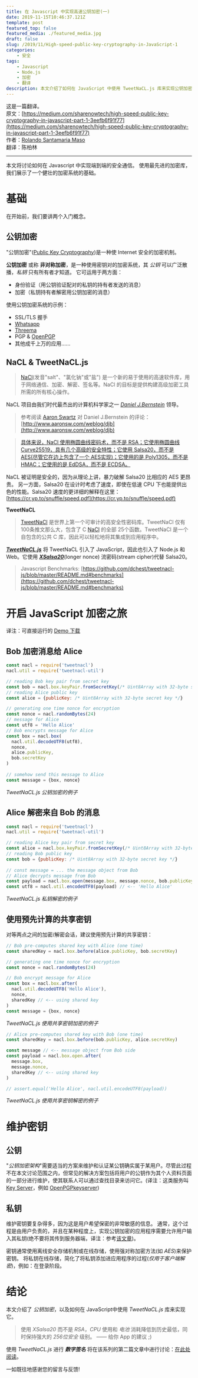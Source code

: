 ```yaml
---
title: 在 Javascript 中实现高速公钥加密(一)
date: 2019-11-15T10:46:37.121Z
template: post
featured_top: false
featured_media: ./featured_media.jpg
draft: false
slug: /2019/11/High-speed-public-key-cryptography-in-JavaScript-1
categories: 
    - 安全
tags:
    - Javascript
    - Node.js
    - 加密
    - 翻译
description: 本文介绍了如何在 JavaScript 中使用 TweetNaCL.js 库来实现公钥加密。NaCl 是一个新的易于使用的高速软件库，用于网络通信、加密解密、签名等。
---
```


<!-- endExcerpt -->

这是一篇翻译。  
原文：[https://medium.com/sharenowtech/high-speed-public-key-cryptography-in-javascript-part-1-3eefb6f91f77](https://medium.com/sharenowtech/high-speed-public-key-cryptography-in-javascript-part-1-3eefb6f91f77)  
作者：[Rolando Santamaria Maso](https://medium.com/@kyberneees)  
翻译：陈柏林

---

本文将讨论如何在 Javascript 中实现端到端的安全通信。
使用最先进的加密库，我们展示了一个健壮的加密系统的基础。

# 基础

在开始前，我们要讲两个入门概念。

## 公钥加密

"公钥加密"([Public Key Cryptography](https://en.wikipedia.org/wiki/Public-key_cryptography))是一种使 Internet 安全的加密机制。

**公钥加密** 或称 **非对称加密**，是一种使用密钥对的加密系统，其 _公钥_ 可以广泛散播，_私钥_ 只有所有者才知道。
它可运用于两方面：

- 身份验证（用公钥验证配对的私钥的持有者发送的消息）
- 加密（私钥持有者解密用公钥加密的消息）

使用公钥加密系统的示例：

* SSL/TLS 握手
* [Whatsapp](https://www.whatsapp.com/)
* [Threema](https://threema.ch/en)
* PGP & [OpenPGP](https://www.openpgp.org/)
* 其他成千上万的应用……

## NaCL & TweetNaCL.js

> [NaCl](http://nacl.cr.yp.to/)(发音"salt"、"氯化钠"或"盐") 是一个新的易于使用的高速软件库，用于网络通信、加密、解密、签名等。NaCl 的目标是提供构建高级加密工具所需的所有核心操作。

NaCL 项目由我们时代最杰出的计算机科学家之一 [_Daniel J.Bernstein_](http://cr.yp.to/djb.html) 领导。

> 参考阅读 [Aaron Swartz](http://www.aaronsw.com/) 对 Daniel J.Bernstein 的评论：[http://www.aaronsw.com/weblog/djb](http://www.aaronsw.com/weblog/djb)

> [具体来说，NaCl 使用椭圆曲线密码术，而不是 RSA；它使用椭圆曲线 Curve25519，具有几个高级的安全特性；它使用 Salsa20，而不是 AES(尽管它在边上包含了一个 AES实现)；它使用的是 Poly1305，而不是 HMAC；它使用的是 EdDSA，而不是 ECDSA。](https://cryptojedi.org/papers/coolnacl-20111201.pdf)

NaCL 被证明是安全的，因为从理论上讲，暴力破解 Salsa20 比相应的 AES 更昂贵。
另一方面，Salsa20 在设计时考虑了速度，即使在低速 CPU 下也能提供出色的性能。Salsa20 速度的更详细的解释在这里：[https://cr.yp.to/snuffle/speed.pdf](https://cr.yp.to/snuffle/speed.pdf)

**TweetNaCL**

> [TweetNaCl](http://tweetnacl.cr.yp.to/) 是世界上第一个可审计的高安全性密码库。TweetNaCl 仅有 100条推文那么大，包含了 C [NaCl](http://nacl.cr.yp.to/) 的全部 25个函数。TweetNaCl 是一个自包含的公共 C 库，因此可以轻松地将其集成到应用程序中。

[**_TweetNaCL.js_**](https://tweetnacl.js.org) 将 TweetNaCL 引入了 JavaScript，因此也引入了 Node.js 和 Web。它使用 [**_XSalsa20_**](https://cr.yp.to/snuffle/xsalsa-20110204.pdf)(longer nonce) 流密码(stream cipher)代替 Salsa20。

> Javascript Benchmarks: [https://github.com/dchest/tweetnacl-js/blob/master/README.md#benchmarks](https://github.com/dchest/tweetnacl-js/blob/master/README.md#benchmarks)

# 开启 JavaScript 加密之旅

译注：可直接运行的 [Demo 下载](TweetNaClJsDemo.zip)

## Bob 加密消息给 Alice

```javascript
const nacl = require('tweetnacl')
nacl.util = require('tweetnacl-util')

// reading Bob key pair from secret key
const bob = nacl.box.keyPair.fromSecretKey(/* Uint8Array with 32-byte secret key */)
// reading Alice public key
const alice = {publicKey: /* Uint8Array with 32-byte secret key */}

// generating one time nonce for encryption
const nonce = nacl.randomBytes(24)
// message for Alice
const utf8 = 'Hello Alice'
// Bob encrypts message for Alice
const box = nacl.box(
  nacl.util.decodeUTF8(utf8),
  nonce,
  alice.publicKey,
  bob.secretKey
)
 
// somehow send this message to Alice
const message = {box, nonce} 
```

_TweetNaCL.js 公钥加密的例子_

## Alice 解密来自 Bob 的消息

```javascript
const nacl = require('tweetnacl')
nacl.util = require('tweetnacl-util')

// reading Alice key pair from secret key
const alice = nacl.box.keyPair.fromSecretKey(/* Uint8Array with 32-byte secret key */)
// reading Bob public key
const bob = {publicKey: /* Uint8Array with 32-byte secret key */}
             
// const message = ... the message object from Bob
// Alice decrypts message from Bob
const payload = nacl.box.open(message.box, message.nonce, bob.publicKey, alice.secretKey)
const utf8 = nacl.util.encodeUTF8(payload) // <-- 'Hello Alice'
```

_TweetNaCL.js 私钥解密的例子_

## 使用预先计算的共享密钥

对等两点之间的加密/解密会话，建议使用预先计算的共享密钥：

```javascript
// Bob pre-computes shared key with Alice (one time)
const sharedKey = nacl.box.before(alice.publicKey, bob.secretKey)

// generating one time nonce for encryption
const nonce = nacl.randomBytes(24)

// Bob encrypt message for Alice
const box = nacl.box.after(
  nacl.util.decodeUTF8('Hello Alice'),
  nonce,
  sharedKey // <-- using shared key
)
const message = {box, nonce}
```

_TweetNaCL.js 使用共享密钥加密的例子_


```javascript
// Alice pre-computes shared key with Bob (one time)
const sharedKey = nacl.box.before(bob.publicKey, alice.secretKey)

const message // <-- message object from Bob side
const payload = nacl.box.open.after(
  message.box, 
  message.nonce, 
  sharedKey // <-- using shared key
)

// assert.equal('Hello Alice', nacl.util.encodeUTF8(payload))
```

_TweetNaCL.js 使用共享密钥解密的例子_

# 维护密钥

## 公钥

"_公钥加密架构_"需要适当的方案来维护和认证某公钥确实属于某用户。尽管此过程不在本文讨论范围之内，但常见的解决方案包括将用户的公钥作为其个人资料页面的一部分进行维护，使其联系人可以通过查找目录来访问它。(译注：这类服务叫 [Key Server](https://en.wikipedia.org/wiki/Key_server_(cryptographic))，例如 [OpenPGPkeyserver](http://keys.gnupg.net/))

## 私钥

维护密钥要复杂得多，因为这是用户希望保密的非常敏感的信息。
通常，这个过程是由用户负责的，并且在某种程度上，实现公钥加密的应用程序需要允许用户输入其私钥(绝不要将其传到服务器端，译注：参考[该文章](https://github.com/mdrights/Digital-rights/blob/master/E%E5%8A%A0%E5%AF%86%E6%8A%80%E8%A1%93/2019-09-21-%E4%BD%A0%E7%9C%9F%E7%9A%84%E4%BA%86%E8%A7%A3%E7%AB%AF%E5%88%B0%E7%AB%AF%E5%8A%A0%E5%AF%86%E4%B9%88.md))。

密钥通常使用离线安全存储机制或在线存储，使用强对称加密方法(如 _AES_)来保护密钥。
将私钥在线存储，简化了将私钥添加进应用程序的过程(_仅用于客户端解密_)，例如：在登录阶段。

# **结论**

本文介绍了 _公钥加密_，以及如何在 JavaScript中使用 _TweetNaCL.js_ 库来实现它。

> 使用 _XSalsa20_ 而不是 _RSA_，_CPU_ 使用和 _电池_ 消耗降低到历史最低，同时保持强大的 _256位安全_ 级别。
> —— 给你 App 的建议 ;)

使用 _TweetNaCL.js_ 进行 **_数字签名_** 将在该系列的第二篇文章中进行讨论：[在此处阅读](https://medium.com/@kyberneees/high-speed-public-key-cryptography-in-javascript-part-2-digital-signatures-3e58876d1dff)。

一如既往地感谢您的留言与反馈!
